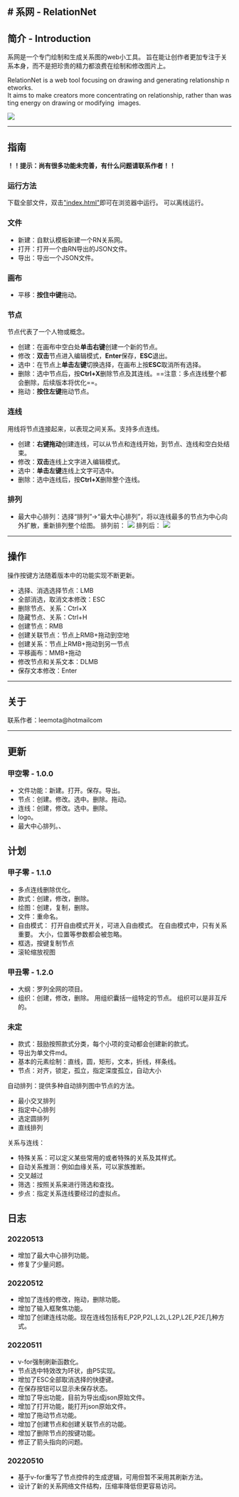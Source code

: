 # 系网 - RelationNet
---
## 简介 - Introduction 
系网是一个专门绘制和生成关系图的web小工具。
旨在能让创作者更加专注于关系本身，而不是把珍贵的精力都浪费在绘制和修改图片上。

RelationNet is a web tool focusing on drawing and generating relationship networks.
It aims to make creators more concentrating on relationship, rather than wasting energy on drawing or modifying  images.

![](img\dsn20220512-系网logo.png)

---

## 指南
**！！提示：尚有很多功能未完善，有什么问题请联系作者！！**
### 运行方法
下载全部文件，双击["index.html"](index.html)即可在浏览器中运行。
可以离线运行。
### 文件
- 新建：自默认模板新建一个RN关系网。
- 打开：打开一个由RN导出的JSON文件。
- 导出：导出一个JSON文件。
### 画布
- 平移：**按住中键**拖动。
### 节点
节点代表了一个人物或概念。
- 创建：在画布中空白处**单击右键**创建一个新的节点。
- 修改：**双击**节点进入编辑模式，**Enter**保存，**ESC**退出。
- 选中：在节点上**单击左键**切换选择，在画布上按**ESC**取消所有选择。
- 删除：选中节点后，按**Ctrl+X**删除节点及其连线。==注意：多点连线整个都会删除，后续版本将优化==。
- 拖动：**按住左键**拖动节点。
### 连线
用线将节点连接起来，以表现之间关系。支持多点连线。
- 创建：**右键拖动**创建连线，可以从节点和连线开始，到节点、连线和空白处结束。
- 修改：**双击**连线上文字进入编辑模式。
- 选中：**单击左键**连线上文字可选中。
- 删除：选中连线后，按**Ctrl+X**删除整个连线。
### 排列
- 最大中心排列：选择“排列”→“最大中心排列”，将以连线最多的节点为中心向外扩散，重新排列整个绘图。
    排列前：
    ![](img\snp2022051301-最大中心排列前.png)
    排列后：
    ![](img\snp2022051302-最大中心排列后.png)

---

## 操作
操作按键方法随着版本中的功能实现不断更新。
- 选择、消选选择节点：LMB
- 全部消选，取消文本修改：ESC
- 删除节点、关系：Ctrl+X
- 隐藏节点、关系：Ctrl+H
- 创建节点：RMB
- 创建关联节点：节点上RMB+拖动到空地
- 创建关系：节点上RMB+拖动到另一节点
- 平移画布：MMB+拖动
- 修改节点和关系文本：DLMB
- 保存文本修改：Enter

---

## 关于
联系作者：leemota@hotmailcom

---

## 更新
### 甲空零 - 1.0.0
- 文件功能：新建。打开。保存。导出。
- 节点：创建。修改。选中。删除。拖动。
- 连线：创建，修改。选中。删除。
- logo。
- 最大中心排列。、

## 计划
### 甲子零 - 1.1.0
- 多点连线删除优化。
- 款式：创建，修改，删除。
- 绘图：创建，复制，删除。
- 文件：重命名。
- 自由模式：
    打开自由模式开关，可进入自由模式。
    在自由模式中，只有关系重要。
    大小，位置等参数都会被忽略。
- 框选，按键复制节点
- 滚轮缩放视图

### 甲丑零 - 1.2.0
- 大纲：罗列全网的项目。
- 组织：创建，修改，删除。
    用组织囊括一组特定的节点。
    组织可以是非互斥的。

### 未定
- 款式：鼓励按照款式分类，每个小项的变动都会创建新的款式。
- 导出为单文件md。
- 基本的元素绘制：直线，圆，矩形，文本，折线，样条线。
- 节点：对齐，锁定，孤立，指定深度孤立，自动大小

自动排列：提供多种自动排列图中节点的方法。
- 最小交叉排列
- 指定中心排列
- 选定圆排列
- 直线排列

关系与连线：
- 特殊关系：可以定义某些常用的或者特殊的关系及其样式。
- 自动关系推测：例如血缘关系，可以家族推断。
- 交叉越过
- 筛选：按照关系来进行筛选和查找。
- 步点：指定关系连线要经过的虚拟点。

## 日志
### 20220513
- 增加了最大中心排列功能。
- 修复了少量问题。
### 20220512
- 增加了连线的修改，拖动，删除功能。
- 增加了输入框聚焦功能。
- 增加了创建连线功能。现在连线包括有E,P2P,P2L,L2L,L2P,L2E,P2E几种方式。
### 20220511
- v-for强制刷新函数化。
- 节点选中特效改为环状，由P5实现。
- 增加了ESC全部取消选择的快捷键。
- 在保存按钮可以显示未保存状态。
- 增加了导出功能，目前为导出成json原始文件。
- 增加了打开功能，能打开json原始文件。
- 增加了拖动节点功能。
- 增加了创建节点和创建关联节点的功能。
- 增加了删除节点的按键功能。
- 修正了箭头指向的问题。
### 20220510
- 基于v-for重写了节点控件的生成逻辑，可用但暂不采用其刷新方法。
- 设计了新的关系网络文件结构，压缩率降低但更容易访问。
